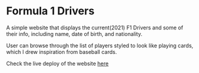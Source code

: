 # Formula 1 Drivers

A simple website that displays the current(2021) F1 Drivers and some of their info,
including name, date of birth, and nationality.

User can browse through the list of players styled to look like playing cards, which
I drew inspiration from baseball cards.

Check the live deploy of the website [here](https://seanyap.github.io/f1-drivers/)
